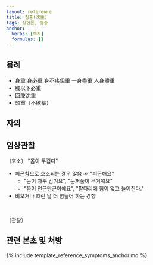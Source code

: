 ```yaml
---
layout: reference
title: 침중(沈重)
tags: 상한론, 병증
anchor:
  herbs: [부자]
  formulas: []
---
```



## 용례

* 身重 身必重 身不疼但重 一身盡重 人身體重
* 腰以下必重
* 四肢沈重
* 頭重（不欲擧）

## 자의



## 임상관찰

〔호소〕 "몸이 무겁다"

* 피곤함으로 호소되는 경우 많음 ☞ "피곤해요"
  - "눈이 자꾸 감겨요", "눈꺼풀이 무거워요"
  - "몸이 천근만근이에요", "팔다리에 힘이 없고 늘어진다."
* 비오거나 흐린 날 더 힘들어 하는 경향

<br>

〔관찰〕



## 관련 본초 및 처방


{% include template_reference_symptoms_anchor.md %}
